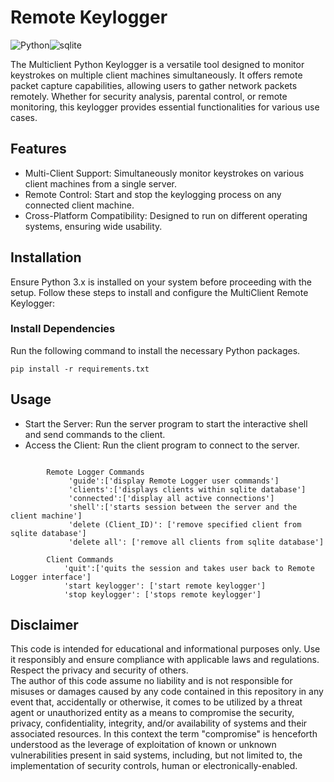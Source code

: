 # Remote Keylogger

<img src="https://img.shields.io/badge/Python-FFD43B?style=for-the-badge&logo=python&logoColor=blue" alt="Python"><img src="https://img.shields.io/badge/Sqlite-003B57?style=for-the-badge&logo=sqlite&logoColor=white" alt="sqlite">

The Multiclient Python Keylogger is a versatile tool designed to monitor keystrokes on multiple client machines simultaneously. It offers remote packet capture capabilities, allowing users to gather network packets remotely. Whether for security analysis, parental control, or remote monitoring, this keylogger provides essential functionalities for various use cases.


## Features

* Multi-Client Support: Simultaneously monitor keystrokes on various client machines from a single server.
* Remote Control: Start and stop the keylogging process on any connected client machine.
* Cross-Platform Compatibility: Designed to run on different operating systems, ensuring wide usability.



## Installation

Ensure Python 3.x is installed on your system before proceeding with the setup. Follow these steps to install and configure the MultiClient Remote Keylogger:


### Install Dependencies

Run the following command to install the necessary Python packages.

`
  pip install -r requirements.txt
`


## Usage 

* Start the Server: Run the server program to start the interactive shell and send commands to the client.
* Access the Client: Run the client program to connect to the server.


```

        Remote Logger Commands
             'guide':['display Remote Logger user commands']
             'clients':['displays clients within sqlite database']
             'connected':['display all active connections']
             'shell':['starts session between the server and the client machine']
             'delete (Client_ID)': ['remove specified client from sqlite database']
             'delete all': ['remove all clients from sqlite database']
             
        Client Commands                                                
            'quit':['quits the session and takes user back to Remote Logger interface']           
            'start keylogger': ['start remote keylogger']
            'stop keylogger': ['stops remote keylogger']   

```



## Disclaimer

This code is intended for educational and informational purposes only. Use it responsibly and ensure compliance with applicable laws and regulations. Respect the privacy and security of others.  
The author of this code assume no liability and is not responsible for misuses or damages caused by any code contained in this repository in any event that, accidentally or otherwise, it comes to be utilized by a threat agent or unauthorized entity as a means to compromise the security, privacy, confidentiality, integrity, and/or availability of systems and their associated resources. In this context the term "compromise" is henceforth understood as the leverage of exploitation of known or unknown vulnerabilities present in said systems, including, but not limited to, the implementation of security controls, human or electronically-enabled.

